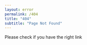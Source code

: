 ```yaml
---
layout: error
permalink: /404
title: "404"
subtitle: "Page Not Found"
---
```


Please check if you have the right link